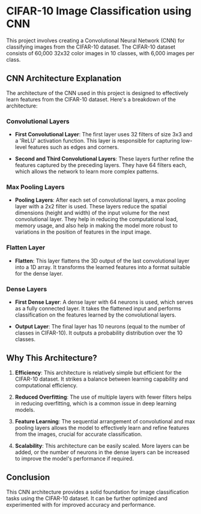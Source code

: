 # CIFAR-10 Image Classification using CNN

This project involves creating a Convolutional Neural Network (CNN) for classifying images from the CIFAR-10 dataset. The CIFAR-10 dataset consists of 60,000 32x32 color images in 10 classes, with 6,000 images per class.

## CNN Architecture Explanation

The architecture of the CNN used in this project is designed to effectively learn features from the CIFAR-10 dataset. Here's a breakdown of the architecture:

### Convolutional Layers

- **First Convolutional Layer**: The first layer uses 32 filters of size 3x3 and a 'ReLU' activation function. This layer is responsible for capturing low-level features such as edges and corners.
  
- **Second and Third Convolutional Layers**: These layers further refine the features captured by the preceding layers. They have 64 filters each, which allows the network to learn more complex patterns.

### Max Pooling Layers

- **Pooling Layers**: After each set of convolutional layers, a max pooling layer with a 2x2 filter is used. These layers reduce the spatial dimensions (height and width) of the input volume for the next convolutional layer. They help in reducing the computational load, memory usage, and also help in making the model more robust to variations in the position of features in the input image.

### Flatten Layer

- **Flatten**: This layer flattens the 3D output of the last convolutional layer into a 1D array. It transforms the learned features into a format suitable for the dense layer.

### Dense Layers

- **First Dense Layer**: A dense layer with 64 neurons is used, which serves as a fully connected layer. It takes the flattened input and performs classification on the features learned by the convolutional layers.

- **Output Layer**: The final layer has 10 neurons (equal to the number of classes in CIFAR-10). It outputs a probability distribution over the 10 classes.

## Why This Architecture?

1. **Efficiency**: This architecture is relatively simple but efficient for the CIFAR-10 dataset. It strikes a balance between learning capability and computational efficiency.

2. **Reduced Overfitting**: The use of multiple layers with fewer filters helps in reducing overfitting, which is a common issue in deep learning models.

3. **Feature Learning**: The sequential arrangement of convolutional and max pooling layers allows the model to effectively learn and refine features from the images, crucial for accurate classification.

4. **Scalability**: This architecture can be easily scaled. More layers can be added, or the number of neurons in the dense layers can be increased to improve the model's performance if required.

## Conclusion

This CNN architecture provides a solid foundation for image classification tasks using the CIFAR-10 dataset. It can be further optimized and experimented with for improved accuracy and performance.

